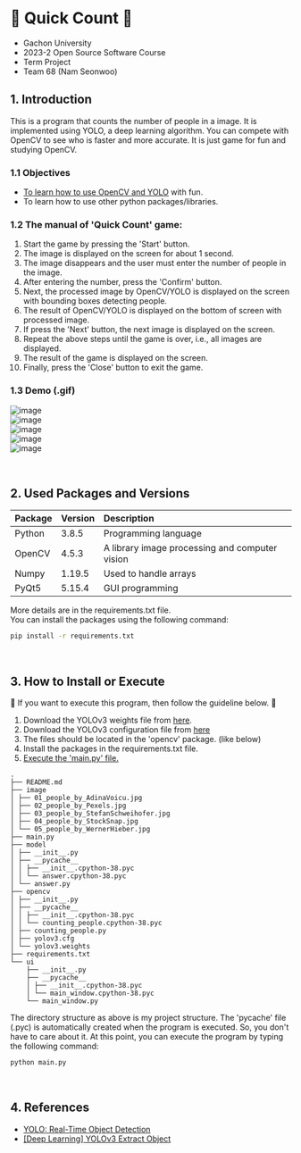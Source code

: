 # 🔢 Quick Count 🔢
- Gachon University
- 2023-2 Open Source Software Course
- Term Project
- Team 68 (Nam Seonwoo)

## 1. Introduction
This is a program that counts the number of people in a image. It is implemented using YOLO, a deep learning algorithm. You can compete with OpenCV to see who is faster and more accurate. It is just game for fun and studying OpenCV.

### 1.1 Objectives
- <u>To learn how to use OpenCV and YOLO</u> with fun.
- To learn how to use other python packages/libraries.

### 1.2 The manual of 'Quick Count' game:
1. Start the game by pressing the 'Start' button.
2. The image is displayed on the screen for about 1 second.
3. The image disappears and the user must enter the number of people in the image.
4. After entering the number, press the 'Confirm' button.
5. Next, the processed image by OpenCV/YOLO is displayed on the screen with bounding boxes detecting people.
6. The result of OpenCV/YOLO is displayed on the bottom of screen with processed image.
7. If press the 'Next' button, the next image is displayed on the screen.
8. Repeat the above steps until the game is over, i.e., all images are displayed.
9. The result of the game is displayed on the screen.
10. Finally, press the 'Close' button to exit the game.

### 1.3 Demo (.gif)


![image](https://github.com/namseonu/univ-quickcount-opencv/assets/77925666/3e7c0f56-0d0b-491f-8d65-015d777873f6)  
![image](https://github.com/namseonu/univ-quickcount-opencv/assets/77925666/6b0c24ad-64b4-458a-8b6d-71f5686e104c)  
![image](https://github.com/namseonu/univ-quickcount-opencv/assets/77925666/c64b82fd-f9c6-4efe-83cc-405860ea7cb7)    
![image](https://github.com/namseonu/univ-quickcount-opencv/assets/77925666/a7d22516-335f-4146-9af5-90bf5bd7f364)  
![image](https://github.com/namseonu/univ-quickcount-opencv/assets/77925666/fe2df917-8737-4bfa-a900-783f2a1fc4fc)  


<br/>

## 2. Used Packages and Versions
| Package | Version | Description                                    |
|:--------|:--------|:-----------------------------------------------|
| Python  | 3.8.5   | Programming language                           |
| OpenCV  | 4.5.3   | A library image processing and computer vision |
| Numpy   | 1.19.5  | Used to handle arrays                          |
| PyQt5   | 5.15.4  | GUI programming                                |

More details are in the requirements.txt file.  
You can install the packages using the following command:
```bash
pip install -r requirements.txt
```

<br/>

## 3. How to Install or Execute
🌟 If you want to execute this program, then follow the guideline below. 🌟
1. Download the YOLOv3 weights file from [here](https://pjreddie.com/media/files/yolov3.weights).
2. Download the YOLOv3 configuration file from [here]()
3. The files should be located in the 'opencv' package. (like below)
4. Install the packages in the requirements.txt file.
5. <u>Execute the 'main.py' file.</u>

```plain text
.
├── README.md
├── image
│ ├── 01_people_by_AdinaVoicu.jpg
│ ├── 02_people_by_Pexels.jpg
│ ├── 03_people_by_StefanSchweihofer.jpg
│ ├── 04_people_by_StockSnap.jpg
│ └── 05_people_by_WernerHieber.jpg
├── main.py
├── model
│ ├── __init__.py
│ ├── __pycache__
│ │ ├── __init__.cpython-38.pyc
│ │ └── answer.cpython-38.pyc
│ └── answer.py
├── opencv
│ ├── __init__.py
│ ├── __pycache__
│ │ ├── __init__.cpython-38.pyc
│ │ └── counting_people.cpython-38.pyc
│ ├── counting_people.py
│ ├── yolov3.cfg
│ └── yolov3.weights
├── requirements.txt
└── ui
    ├── __init__.py
    ├── __pycache__
    │ ├── __init__.cpython-38.pyc
    │ └── main_window.cpython-38.pyc
    └── main_window.py
```
The directory structure as above is my project structure. The 'pycache' file (.pyc) is automatically created when the program is executed. So, you don't have to care about it. At this point, you can execute the program by typing the following command:
```bash
python main.py
```

<br/>

## 4. References
- [YOLO: Real-Time Object Detection](https://pjreddie.com/darknet/yolo/)
- [[Deep Learning] YOLOv3 Extract Object](https://blog.naver.com/engineerjkk/222266582310)

